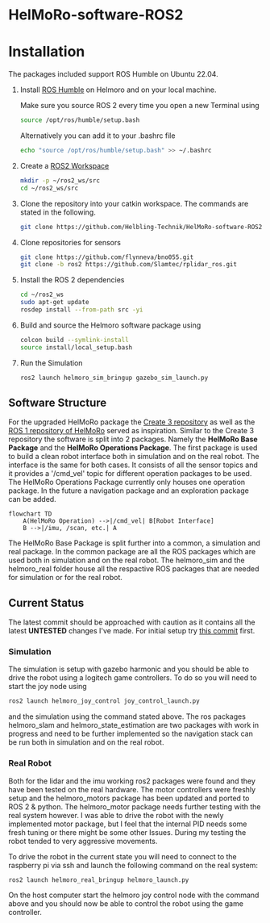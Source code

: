 # HelMoRo-software-ROS2

# Installation

The packages included support ROS Humble on Ubuntu 22.04.

1. Install [ROS Humble](https://docs.ros.org/en/humble/Installation/Ubuntu-Install-Debians.html) on Helmoro and on your local machine.

    Make sure you source ROS 2 every time you open a new Terminal using

      ```sh
      source /opt/ros/humble/setup.bash
      ```

    Alternatively you can add it to your .bashrc file

      ```sh
      echo "source /opt/ros/humble/setup.bash" >> ~/.bashrc
      ```

2. Create a [ROS2 Workspace](https://docs.ros.org/en/humble/Tutorials/Beginner-Client-Libraries/Creating-A-Workspace/Creating-A-Workspace.html)

      ```sh
      mkdir -p ~/ros2_ws/src
      cd ~/ros2_ws/src
      ```

3. Clone the repository into your catkin workspace. The commands are stated in the following.

      ```sh
      git clone https://github.com/Helbling-Technik/HelMoRo-software-ROS2.git
      ```

4. Clone repositories for sensors

      ```sh
      git clone https://github.com/flynneva/bno055.git
      git clone -b ros2 https://github.com/Slamtec/rplidar_ros.git
      ```

5. Install the ROS 2 dependencies

      ```sh
      cd ~/ros2_ws
      sudo apt-get update
      rosdep install --from-path src -yi
      ```

6. Build and source the Helmoro software package using

      ```sh
      colcon build --symlink-install
      source install/local_setup.bash
      ```

6. Run the Simulation

      ```sh
      ros2 launch helmoro_sim_bringup gazebo_sim_launch.py
      ```

## Software Structure

For the upgraded HelMoRo package the [Create 3 repository](https://github.com/iRobotEducation/create3_sim) as well as the [ROS 1 repository of HelMoRo](https://github.com/Helbling-Technik/HelMoRo-software) served as inspiration. Similar to the Create 3 repository the software is split into 2 packages. Namely the **HelMoRo Base Package** and the **HelMoRo Operations Package**. The first package is used to build a clean robot interface both in simulation and on the real robot. The interface is the same for both cases. It consists of all the sensor topics and it provides a '/cmd_vel' topic for different operation packages to be used. The HelMoRo Operations Package currently only houses one operation package. In the future a navigation package and an exploration package can be added.

```mermaid
flowchart TD
    A(HelMoRo Operation) -->|/cmd_vel| B[Robot Interface]
    B -->|/imu, /scan, etc.| A
```

The HelMoRo Base Package is split further into a common, a simulation and real package. In the common package are all the ROS packages which are used both in simulation and on the real robot. The helmoro_sim and the helmoro_real folder house all the respactive ROS packages that are needed for simulation or for the real robot.

## Current Status

The latest commit should be approached with caution as it contains all the latest **UNTESTED** changes I've made. For initial setup try [this commit](https://github.com/Helbling-Technik/HelMoRo-software-ROS2/commit/c1cb2c720e1bdec3961e382ec64126186c90d3a6) first. 

### Simulation

The simulation is setup with gazebo harmonic and you should be able to drive the robot using a logitech game controllers. To do so you will need to start the joy node using

```sh
ros2 launch helmoro_joy_control joy_control_launch.py
```

and the simulation using the command stated above. The ros packages helmoro_slam and helmoro_state_estimation are two packages with work in progress and need to be further implemented so the navigation stack can be run both in simulation and on the real robot.

### Real Robot

Both for the lidar and the imu working ros2 packages were found and they have been tested on the real hardware. The motor controllers were freshly setup and the helmoro_motors package has been updated and ported to ROS 2 & python. The helmoro_motor package needs further testing with the real system however. I was able to drive the robot with the newly implemented motor package, but I feel that the internal PID needs some fresh tuning or there might be some other Issues. During my testing the robot tended to very aggressive movements.

To drive the robot in the current state you will need to connect to the raspberry pi via ssh and launch the following command on the real system:

```sh
ros2 launch helmoro_real_bringup helmoro_launch.py
```

On the host computer start the helmoro joy control node with the command above and you should now be able to control the robot using the game controller. 
